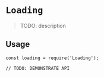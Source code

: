 # `Loading`

> TODO: description

## Usage

```
const loading = require('Loading');

// TODO: DEMONSTRATE API
```

